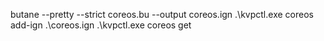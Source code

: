 butane --pretty --strict coreos.bu --output coreos.ign
.\kvpctl.exe coreos add-ign .\coreos.ign
.\kvpctl.exe coreos get
